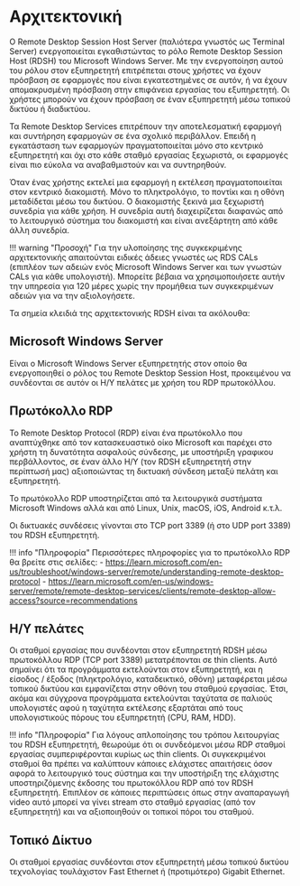 # Αρχιτεκτονική

Ο Remote Desktop Session Host Server (παλιότερα γνωστός ως Terminal Server) ενεργοποιείται εγκαθιστώντας το ρόλο Remote Desktop Session Host (RDSH) του Microsoft Windows Server. Με την ενεργοποίηση αυτού του ρόλου στον εξυπηρετητή επιτρέπεται στους χρήστες να έχουν πρόσβαση σε εφαρμογές που είναι εγκατεστημένες σε αυτόν, ή να έχουν απομακρυσμένη πρόσβαση στην επιφάνεια εργασίας του εξυπηρετητή. Οι χρήστες μπορούν να έχουν πρόσβαση σε έναν εξυπηρετητή μέσω τοπικού δικτύου ή διαδικτύου.

Τα Remote Desktop Services επιτρέπουν την αποτελεσματική εφαρμογή και συντήρηση εφαρμογών σε ένα σχολικό περιβάλλον. Επειδή η εγκατάσταση των εφαρμογών πραγματοποιείται μόνο στο κεντρικό εξυπηρετητή και όχι στο κάθε σταθμό εργασίας ξεχωριστά, οι εφαρμογές είναι πιο εύκολα να αναβαθμιστούν και να συντηρηθούν.

Όταν ένας χρήστης εκτελεί μια εφαρμογή η εκτέλεση πραγματοποιείται στον κεντρικό διακομιστή. Μόνο το πληκτρολόγιο, το ποντίκι και η οθόνη μεταδίδεται μέσω του δικτύου. Ο διακομιστής ξεκινά μια ξεχωριστή συνεδρία για κάθε χρήση. Η συνεδρία αυτή διαχειρίζεται διαφανώς από το λειτουργικό σύστημα του διακομιστή και είναι ανεξάρτητη από κάθε άλλη συνεδρία.

!!! warning "Προσοχή"
      Για την υλοποίησης της συγκεκριμένης αρχιτεκτονικής απαιτούνται ειδικές άδειες γνωστές ως RDS CALs (επιπλέον των αδειών ενός Microsoft Windows Server και των γνωστών CALs για κάθε υπολογιστή). Μπορείτε βέβαια να χρησιμοποιήσετε αυτήν την υπηρεσία για 120 μέρες χωρίς την προμήθεια των συγκεκριμένων αδειών για να την αξιολογήσετε.

Τα σημεία κλειδιά της αρχιτεκτονικής RDSH είναι τα ακόλουθα:

## Microsoft Windows Server

Είναι ο Microsoft Windows Server εξυπηρετητής στον οποίο θα ενεργοποιηθεί ο ρόλος του Remote Desktop Session Host, προκειμένου να συνδέονται σε αυτόν οι Η/Υ πελάτες με χρήση του RDP πρωτοκόλλου.

## Πρωτόκολλο RDP

Το Remote Desktop Protocol (RDP) είναι ένα πρωτόκολλο που αναπτύχθηκε από τον κατασκευαστικό οίκο Microsoft και παρέχει στο χρήστη τη δυνατότητα ασφαλούς σύνδεσης, με υποστήριξη γραφικου περβάλλοντος, σε έναν άλλο Η/Υ (τον RDSH εξυπηρετητή στην περίπτωσή μας) αξιοποιώντας τη δικτυακή σύνδεση μεταξύ πελάτη και εξυπηρετητή.

Το πρωτόκολλο RDP υποστηρίζεται από τα λειτουργικά συστήματα Microsoft Windows αλλά και από Linux, Unix, macOS, iOS, Android κ.τ.λ.

Οι δικτυακές συνδέσεις γίνονται στο TCP port 3389 (ή στο UDP port 3389) του RDSH εξυπηρετητή.

!!! info "Πληροφορία"
      Περισσότερες πληροφορίες για το πρωτόκολλο RDP θα βρείτε στις σελίδες: 
      - https://learn.microsoft.com/en-us/troubleshoot/windows-server/remote/understanding-remote-desktop-protocol
      - https://learn.microsoft.com/en-us/windows-server/remote/remote-desktop-services/clients/remote-desktop-allow-access?source=recommendations

## Η/Υ πελάτες

Οι σταθμοί εργασίας που συνδέονται στον εξυπηρετητή RDSH μέσω πρωτοκόλλου RDP (TCP port 3389) μετατρέπονται σε thin clients. Αυτό σημαίνει ότι τα προγράμματα εκτελούνται στον εξυπηρετητή, και η είσοδος / έξοδος (πληκτρολόγιο, καταδεικτικό, οθόνη) μεταφέρεται μέσω τοπικού δικτύου και εμφανίζεται στην οθόνη του σταθμού εργασίας. Έτσι, ακόμα και σύγχρονα προγράμματα εκτελούνται ταχύτατα σε παλιούς υπολογιστές αφού η ταχύτητα εκτέλεσης εξαρτάται από τους υπολογιστικούς πόρους του εξυπηρετητή (CPU, RAM, HDD).

!!! info "Πληροφορία"
    Για λόγους απλοποίησης του τρόπου λειτουργίας του RDSH εξυπηρετητή, θεωρούμε ότι οι συνδεόμενοι μέσω RDP σταθμοί εργασίας συμπεριφέρονται κυρίως ως thin clients. Οι συγκεκριμένοι σταθμοί θα πρέπει να καλύπτουν κάποιες ελάχιστες απαιτήσεις όσον αφορά το λειτουργικό τους σύστημα και την υποστήριξη της ελάχιστης υποστηριζόμενης έκδοσης του πρωτοκόλλου RDP από τον RDSH εξυπηρετητή. Επιπλέον σε κάποιες περιπτώσεις όπως στην αναπαραγωγή video αυτό μπορεί να γίνει stream στο σταθμό εργασίας (από τον εξυπηρετητή) και να αξιοποιηθούν οι τοπικοί πόροι του σταθμού.

## Τοπικό Δίκτυο

Οι σταθμοί εργασίας συνδέονται στον εξυπηρετητή μέσω τοπικού δικτύου τεχνολογίας τουλάχιστον Fast Ethernet ή (προτιμότερο) Gigabit Ethernet.
